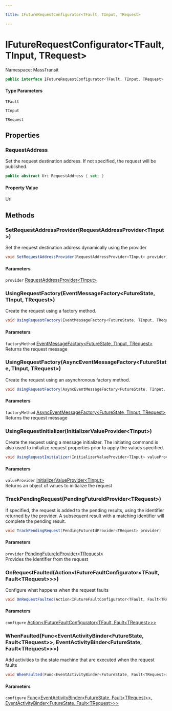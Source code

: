 ```yaml
---

title: IFutureRequestConfigurator<TFault, TInput, TRequest>

---
```


# IFutureRequestConfigurator\<TFault, TInput, TRequest\>

Namespace: MassTransit

```csharp
public interface IFutureRequestConfigurator<TFault, TInput, TRequest>
```

#### Type Parameters

`TFault`<br/>

`TInput`<br/>

`TRequest`<br/>

## Properties

### **RequestAddress**

Set the request destination address. If not specified, the request will be published.

```csharp
public abstract Uri RequestAddress { set; }
```

#### Property Value

Uri<br/>

## Methods

### **SetRequestAddressProvider(RequestAddressProvider\<TInput\>)**

Set the request destination address dynamically using the provider

```csharp
void SetRequestAddressProvider(RequestAddressProvider<TInput> provider)
```

#### Parameters

`provider` [RequestAddressProvider\<TInput\>](../masstransit/requestaddressprovider-1)<br/>

### **UsingRequestFactory(EventMessageFactory\<FutureState, TInput, TRequest\>)**

Create the request using a factory method.

```csharp
void UsingRequestFactory(EventMessageFactory<FutureState, TInput, TRequest> factoryMethod)
```

#### Parameters

`factoryMethod` [EventMessageFactory\<FutureState, TInput, TRequest\>](../../masstransit-abstractions/masstransit/eventmessagefactory-3)<br/>
Returns the request message

### **UsingRequestFactory(AsyncEventMessageFactory\<FutureState, TInput, TRequest\>)**

Create the request using an asynchronous factory method.

```csharp
void UsingRequestFactory(AsyncEventMessageFactory<FutureState, TInput, TRequest> factoryMethod)
```

#### Parameters

`factoryMethod` [AsyncEventMessageFactory\<FutureState, TInput, TRequest\>](../../masstransit-abstractions/masstransit/asynceventmessagefactory-3)<br/>
Returns the request message

### **UsingRequestInitializer(InitializerValueProvider\<TInput\>)**

Create the request using a message initializer. The initiating command is also used to initialize
 request properties prior to apply the values specified.

```csharp
void UsingRequestInitializer(InitializerValueProvider<TInput> valueProvider)
```

#### Parameters

`valueProvider` [InitializerValueProvider\<TInput\>](../masstransit/initializervalueprovider-1)<br/>
Returns an object of values to initialize the request

### **TrackPendingRequest(PendingFutureIdProvider\<TRequest\>)**

If specified, the request is added to the pending results, using the identifier returned by the
 provider. A subsequent result with a matching identifier will complete the pending result.

```csharp
void TrackPendingRequest(PendingFutureIdProvider<TRequest> provider)
```

#### Parameters

`provider` [PendingFutureIdProvider\<TRequest\>](../masstransit/pendingfutureidprovider-1)<br/>
Provides the identifier from the request

### **OnRequestFaulted(Action\<IFutureFaultConfigurator\<TFault, Fault\<TRequest\>\>\>)**

Configure what happens when the request faults

```csharp
void OnRequestFaulted(Action<IFutureFaultConfigurator<TFault, Fault<TRequest>>> configure)
```

#### Parameters

`configure` [Action\<IFutureFaultConfigurator\<TFault, Fault\<TRequest\>\>\>](https://learn.microsoft.com/en-us/dotnet/api/system.action-1)<br/>

### **WhenFaulted(Func\<EventActivityBinder\<FutureState, Fault\<TRequest\>\>, EventActivityBinder\<FutureState, Fault\<TRequest\>\>\>)**

Add activities to the state machine that are executed when the request faults

```csharp
void WhenFaulted(Func<EventActivityBinder<FutureState, Fault<TRequest>>, EventActivityBinder<FutureState, Fault<TRequest>>> configure)
```

#### Parameters

`configure` [Func\<EventActivityBinder\<FutureState, Fault\<TRequest\>\>, EventActivityBinder\<FutureState, Fault\<TRequest\>\>\>](https://learn.microsoft.com/en-us/dotnet/api/system.func-2)<br/>
